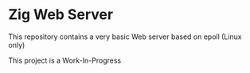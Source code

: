 # Zig Web Server

This repository contains a very basic Web server based on epoll (Linux only)

This project is a Work-In-Progress